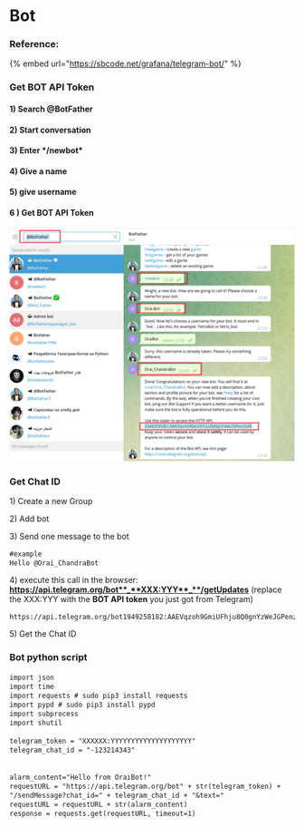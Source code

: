 # Bot

### Reference:

{% embed url="https://sbcode.net/grafana/telegram-bot/" %}

### Get BOT API Token

#### 1) Search @BotFather&#x20;

#### 2) Start conversation

#### 3) Enter \*/newbot\*

#### 4) Give a name

#### 5) give username

#### 6 ) Get BOT API Token



![](<../../.gitbook/assets/image (4) (1).png>)

### Get Chat ID

1\) Create a new Group

2\) Add bot&#x20;

3\) Send one message to the bot

```
#example 
Hello @Orai_ChandraBot
```

4\) execute this call in the browser: **https://api.telegram.org/bot**_**XXX:YYY**_**/getUpdates** (replace the XXX:YYY with the **BOT API token** you just got from Telegram)

```
https://api.telegram.org/bot1949258182:AAEVqzoh9GmiUFhju8Q0gnYzWeJGPenzSA8/getUpdates
```

5\) Get the Chat ID

### Bot python script

```
import json
import time
import requests # sudo pip3 install requests
import pypd # sudo pip3 install pypd
import subprocess
import shutil

telegram_token = "XXXXXX:YYYYYYYYYYYYYYYYYYYY"
telegram_chat_id = "-123214343"


alarm_content="Hello from OraiBot!"
requestURL = "https://api.telegram.org/bot" + str(telegram_token) + "/sendMessage?chat_id=" + telegram_chat_id + "&text="
requestURL = requestURL + str(alarm_content)
response = requests.get(requestURL, timeout=1)
```



